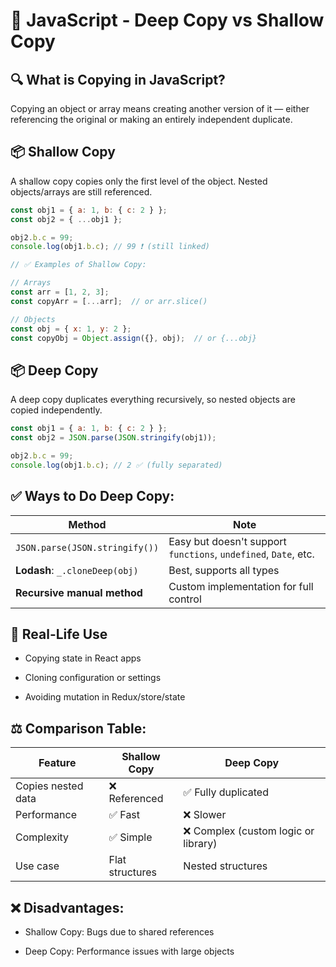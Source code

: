 # 📘 JavaScript - Deep Copy vs Shallow Copy  

## 🔍 What is Copying in JavaScript?
Copying an object or array means creating another version of it — either referencing the original or making an entirely independent duplicate.

## 📦 Shallow Copy
A shallow copy copies only the first level of the object. Nested objects/arrays are still referenced.

```js
const obj1 = { a: 1, b: { c: 2 } };
const obj2 = { ...obj1 };

obj2.b.c = 99;
console.log(obj1.b.c); // 99 ❗ (still linked)

// ✅ Examples of Shallow Copy:

// Arrays
const arr = [1, 2, 3];
const copyArr = [...arr];  // or arr.slice()

// Objects
const obj = { x: 1, y: 2 };
const copyObj = Object.assign({}, obj);  // or {...obj}

```
## 📦 Deep Copy
A deep copy duplicates everything recursively, so nested objects are copied independently.
```js
const obj1 = { a: 1, b: { c: 2 } };
const obj2 = JSON.parse(JSON.stringify(obj1));

obj2.b.c = 99;
console.log(obj1.b.c); // 2 ✅ (fully separated)

```
## ✅ Ways to Do Deep Copy:

| Method                         | Note                                                            |
| ------------------------------ | --------------------------------------------------------------- |
| `JSON.parse(JSON.stringify())` | Easy but doesn't support `functions`, `undefined`, `Date`, etc. |
| **Lodash**: `_.cloneDeep(obj)` | Best, supports all types                                        |
| **Recursive manual method**    | Custom implementation for full control                          |

## 🧠 Real-Life Use

- Copying state in React apps

- Cloning configuration or settings

- Avoiding mutation in Redux/store/state

## ⚖️ Comparison Table:

| Feature            | Shallow Copy    | Deep Copy                           |
| ------------------ | --------------- | ----------------------------------- |
| Copies nested data | ❌ Referenced    | ✅ Fully duplicated                  |
| Performance        | ✅ Fast          | ❌ Slower                            |
| Complexity         | ✅ Simple        | ❌ Complex (custom logic or library) |
| Use case           | Flat structures | Nested structures                   |

## ❌ Disadvantages:

- Shallow Copy: Bugs due to shared references

- Deep Copy: Performance issues with large objects